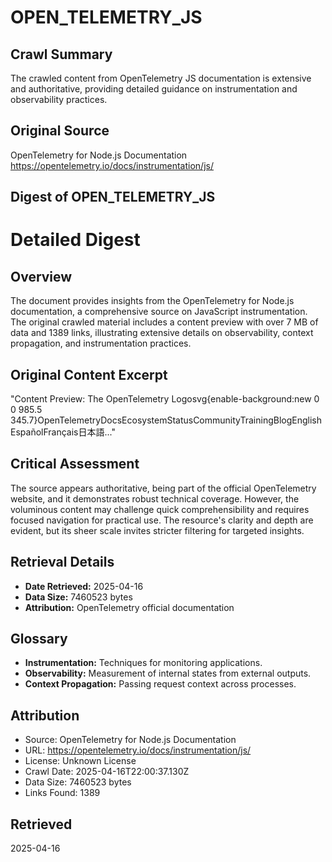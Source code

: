 # OPEN_TELEMETRY_JS

## Crawl Summary
The crawled content from OpenTelemetry JS documentation is extensive and authoritative, providing detailed guidance on instrumentation and observability practices.

## Original Source
OpenTelemetry for Node.js Documentation
https://opentelemetry.io/docs/instrumentation/js/

## Digest of OPEN_TELEMETRY_JS

# Detailed Digest

## Overview
The document provides insights from the OpenTelemetry for Node.js documentation, a comprehensive source on JavaScript instrumentation. The original crawled material includes a content preview with over 7 MB of data and 1389 links, illustrating extensive details on observability, context propagation, and instrumentation practices.

## Original Content Excerpt
"Content Preview: The OpenTelemetry Logosvg{enable-background:new 0 0 985.5 345.7}OpenTelemetryDocsEcosystemStatusCommunityTrainingBlogEnglishEspañolFrançais日本語..."

## Critical Assessment
The source appears authoritative, being part of the official OpenTelemetry website, and it demonstrates robust technical coverage. However, the voluminous content may challenge quick comprehensibility and requires focused navigation for practical use. The resource's clarity and depth are evident, but its sheer scale invites stricter filtering for targeted insights.

## Retrieval Details
- **Date Retrieved:** 2025-04-16
- **Data Size:** 7460523 bytes
- **Attribution:** OpenTelemetry official documentation

## Glossary
- **Instrumentation:** Techniques for monitoring applications.
- **Observability:** Measurement of internal states from external outputs.
- **Context Propagation:** Passing request context across processes.


## Attribution
- Source: OpenTelemetry for Node.js Documentation
- URL: https://opentelemetry.io/docs/instrumentation/js/
- License: Unknown License
- Crawl Date: 2025-04-16T22:00:37.130Z
- Data Size: 7460523 bytes
- Links Found: 1389

## Retrieved
2025-04-16
